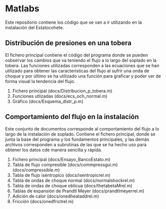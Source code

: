 # Matlabs
Este repositorio contiene los código que se van a ir utilizando en la instalación del Estatocohete.

## Distribución de presiones en una tobera
El fichero principal contiene el código del programa donde se pueden osbservar los cambios que va teniendo el flujo a lo largo del soplado en la tobera. Las funciones utilizadas corresponden a las ecuaciones que se han utilizado para obtener las caracteristicas del flujo al sufrir una onda de choque y por último se ha utilizado una función para graficar y poder ver de forma visual la tendencia del flujo. 

1. Fichero principal  (docs/Distribucion_p_tobera.m)
2. Funciones utlizadas (docs/ecs_och_normal.m)
3. Gráfico (docs/Esquema_distr_p.m)

## Comportamiento del flujo en la instalación 
Este conjunto de documentos corresponde al comportamiento del flujo a lo largo de la instalación de soplado. Contiene el fichero principal, donde se junta la base del programa y los fundamentos principales, y las demás archivos corresponden a subrutinas de las que se ha hecho uso para obtener los datos cde manera sencilla y rápida. 

1. Fichero principal  (docs/Ensayo_BancoEstato.m)
2. Tabla de flujo compresible (docs/commpressgui.m) (docs/compressible.m)
3. Tabla de flujo iséntropico (docs/isentropicrel.m)
4. Tabla de ondas de choque normal (docs/normalshockrel.m)
5. Tabla de ondas de choque oblicua  (docs/thetabetaMrel.m)
5. Tablas de expansión de Prandtl Meyer (docs/prandtlmeyerrel.m)
6. Adición de calor (docs/onedheataddrel.m)
7. Fricción (docs/onedfrictrel.m)

